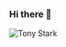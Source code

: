 ### Hi there 👋
<picture>
 <source media="(prefers-color-scheme: dark)" srcset= "https://i.imgur.com/w4nREeJ.gif">
 <source media="(prefers-color-scheme: light)" srcset="https://i.imgur.com/w4nREeJ.gif">
 <img alt="Tony Stark" src="https://i.imgur.com/w4nREeJ.gif">
</picture>
